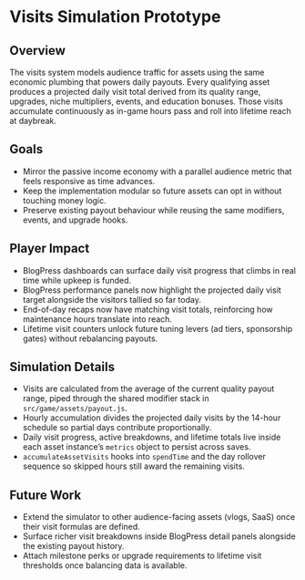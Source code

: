 # Visits Simulation Prototype

## Overview
The visits system models audience traffic for assets using the same economic plumbing that powers daily payouts. Every qualifying asset produces a projected daily visit total derived from its quality range, upgrades, niche multipliers, events, and education bonuses. Those visits accumulate continuously as in-game hours pass and roll into lifetime reach at daybreak.

## Goals
- Mirror the passive income economy with a parallel audience metric that feels responsive as time advances.
- Keep the implementation modular so future assets can opt in without touching money logic.
- Preserve existing payout behaviour while reusing the same modifiers, events, and upgrade hooks.

## Player Impact
- BlogPress dashboards can surface daily visit progress that climbs in real time while upkeep is funded.
- BlogPress performance panels now highlight the projected daily visit target alongside the visitors tallied so far today.
- End-of-day recaps now have matching visit totals, reinforcing how maintenance hours translate into reach.
- Lifetime visit counters unlock future tuning levers (ad tiers, sponsorship gates) without rebalancing payouts.

## Simulation Details
- Visits are calculated from the average of the current quality payout range, piped through the shared modifier stack in `src/game/assets/payout.js`.
- Hourly accumulation divides the projected daily visits by the 14-hour schedule so partial days contribute proportionally.
- Daily visit progress, active breakdowns, and lifetime totals live inside each asset instance’s `metrics` object to persist across saves.
- `accumulateAssetVisits` hooks into `spendTime` and the day rollover sequence so skipped hours still award the remaining visits.

## Future Work
- Extend the simulator to other audience-facing assets (vlogs, SaaS) once their visit formulas are defined.
- Surface richer visit breakdowns inside BlogPress detail panels alongside the existing payout history.
- Attach milestone perks or upgrade requirements to lifetime visit thresholds once balancing data is available.
